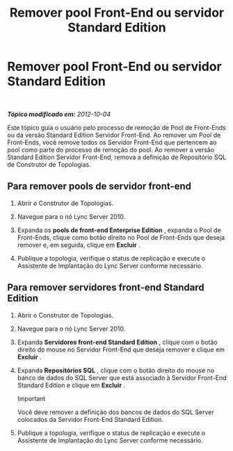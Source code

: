 ﻿---
title: Remover pool Front-End ou servidor Standard Edition
TOCTitle: Remover pool Front-End ou servidor Standard Edition
ms:assetid: 83c39a36-49a1-4ac6-9cc5-b0e441b1fdec
ms:mtpsurl: https://technet.microsoft.com/pt-br/library/JJ688115(v=OCS.15)
ms:contentKeyID: 49886289
ms.date: 05/19/2016
mtps_version: v=OCS.15
ms.translationtype: HT
---

# Remover pool Front-End ou servidor Standard Edition

 

_**Tópico modificado em:** 2012-10-04_

Este tópico guia o usuário pelo processo de remoção de Pool de Front-Ends ou da versão Standard Edition Servidor Front-End. Ao remover um Pool de Front-Ends, você remove todos os Servidor Front-End que pertencem ao pool como parte do processo de remoção do pool. Ao remover a versão Standard Edition Servidor Front-End, remova a definição de Repositório SQL de Construtor de Topologias.

## Para remover pools de servidor front-end

1.  Abrir o Construtor de Topologias.

2.  Navegue para o nó Lync Server 2010.

3.  Expanda os **pools de front-end Enterprise Edition** , expanda o Pool de Front-Ends, clique como botão direito no Pool de Front-Ends que deseja remover e, em seguida, clique em **Excluir** .

4.  Publique a topologia, verifique o status de replicação e execute o Assistente de Implantação do Lync Server conforme necessário.

## Para remover servidores front-end Standard Edition

1.  Abrir o Construtor de Topologias.

2.  Navegue para o nó Lync Server 2010.

3.  Expanda **Servidores front-end Standard Edition** , clique com o botão direito do mouse no Servidor Front-End que deseja remover e clique em **Excluir** .

4.  Expanda **Repositórios SQL** , clique com o botão direito do mouse no banco de dados do SQL Server que está associado à Servidor Front-End Standard Edition e clique em **Excluir** .
    
    > [!IMPORTANT]  
    > Você deve remover a definição dos bancos de dados do SQL Server colocados da Servidor Front-End Standard Edition.

5.  Publique a topologia, verifique o status de replicação e execute o Assistente de Implantação do Lync Server conforme necessário.

